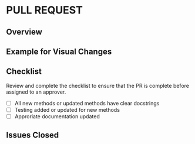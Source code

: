 # PULL REQUEST

## Overview

## Example for Visual Changes
<!--
For user facing features please provide proof that the format is as expected.
Screen shots and/or asciinema recordings are very helpful.
-->

## Checklist

Review and complete the checklist to ensure that the PR is complete before assigned to an approver.

- [ ] All new methods or updated methods have clear docstrings
- [ ] Testing added or updated for new methods
- [ ] Approriate documentation updated

## Issues Closed
<!--
Use the `Closes` keyword to automatically close the issue on merge.
Example: Closes #XXXX
-->
